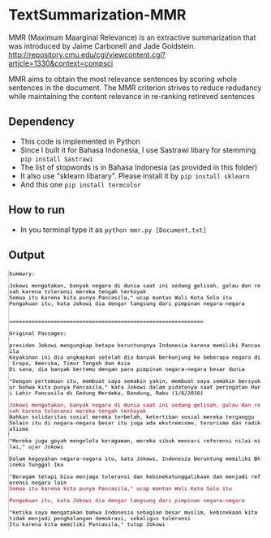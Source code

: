 # TextSummarization-MMR

MMR (Maximum Maarginal Relevance) is an extractive summarization that was introduced by Jaime Carbonell and Jade Goldstein.
http://repository.cmu.edu/cgi/viewcontent.cgi?article=1330&context=compsci

MMR aims to obtain the most relevance sentences by scoring whole sentences in the document.
The MMR criterion strives to reduce redudancy while maintaining the content relevance in re-ranking retireved sentences

## Dependency

- This code is implemented in Python
- Since I built it for Bahasa Indonesia, I use Sastrawi libary for stemming ```pip install Sastrawi```
- The list of stopwords is in Bahasa Indonesia (as provided in this folder)
- It also use "sklearn libarary". Please install it by ```pip install sklearn```
- And this one ```pip install termcolor```

## How to run

- In you terminal type it as ```python mmr.py [Document.txt]```

## Output

![MMR Output](https://github.com/fajri91/document/blob/master/mmr.jpg)
